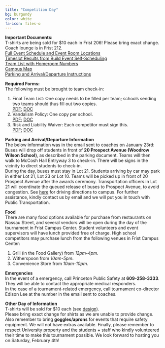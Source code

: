 ```yaml
---
title: "Competition Day"
bg: burgundy
color: white
fa-icon: files-o
---
```


**Important Documents:**  
T-shirts are being sold for $10 each in Frist 206! Please bring exact change. Coach lounge is in Frist 212.  
<a href="PUSO_Schedule2017.pdf" target="_blank">Full Event Schedule and Event Room Locations</a>  
<a href="PUSO_BuildSlots.pdf" target="_blank">Timeslot Results from Build Event Self-Scheduling</a>  
<a href="PUSO_TeamHomerooms.pdf" target="_blank">Team List with Homeroom Numbers</a>  
<a href="forms/CampusMap.pdf" target="_blank">Campus Map</a>  
<a href="forms/ParkingDropoff.pdf" target="_blank">Parking and Arrival/Departure Instructions</a>

**Required Forms:**  
The following must be brought to team check-in:

1. Final Team List: One copy needs to be filled per team; schools sending two teams should thus fill out two copies.   
<a href="forms/PUSO_FinalStudents.pdf" target="_blank"> PDF</a>; <a href="forms/PUSO_FinalStudents.doc"> DOC</a>
2. Vandalism Policy: One copy per school.  
<a href="forms/PUSO_VandalismPolicy.pdf" target="_blank"> PDF</a>; <a href="forms/PUSO_VandalismPolicy.doc"> DOC</a>
3. Risk and Liability Waiver: Each competitor must sign this.  
<a href="forms/PUSO_LiabilityWaiver.pdf" target="_blank"> PDF</a>; <a href="forms/PUSO_LiabilityWaiver.doc"> DOC</a>

**Parking and Arrival/Departure Information**  
The below information was in the email sent to coaches on January 23rd:  
Buses will drop off students in front of **20 Prospect Avenue (Woodrow Wilson School)**, as described in the parking document. Teams will then walk to McCosh Hall Entryway 3 to check-in. There will be signs in the vicinity to direct students to check-in.  
During the day, buses must stay in Lot 21. Students arriving by car may park in either Lot 21, Lot 23 or Lot 10. Teams will be picked up in front of 20 Prospect Avenue after the awards ceremony. Transportation officers in Lot 21 will coordinate the queued release of buses to Prospect Avenue, to avoid congestion. See <a href="http://www.princeton.edu/main/visiting/travel/driving/" target="_blank">here</a> for driving directions to campus. For further assistance, kindly contact us by email and we will put you in touch with Public Transportation.

**Food**  
There are many food options available for​ ​purchase from restaurants on Nassau Street, and​ ​​​several vendors will be​ ​open during the day of the tournament in Frist Campus Center. Student volunteers and event supervisors will have lunch provided free of charge. High school competitors may purchase lunch from ​the following venues in Frist Campus Center:

1. Grill (in the Food Gallery) from *12pm-4pm*.
2. Witherspoon from *10am-5pm*.
3. Convenience Store from *10am-10pm*.

**Emergencies**  
In the event of a emergency, call Princeton Public Safety at **609-258-3333**. They will be able to contact the appropriate medical responders.  
In the case of a tournament-related emergency, call tournament co-director Edison Lee at the number in the email sent to coaches.

**Other Day of Information**  
T-shirts will be sold for $10 each (see <a href="img/mockup-front.png" target="_blank">design</a>).  
Please bring exact change for shirts as we are unable to provide change. Also remember to bring **goggles/aprons** for events that require safety equipment. We will not have extras available. Finally, please remember to respect University property and the students + staff who kindly volunteered their time to make this tournament possible. We look forward to hosting you on Saturday, February 4th!

